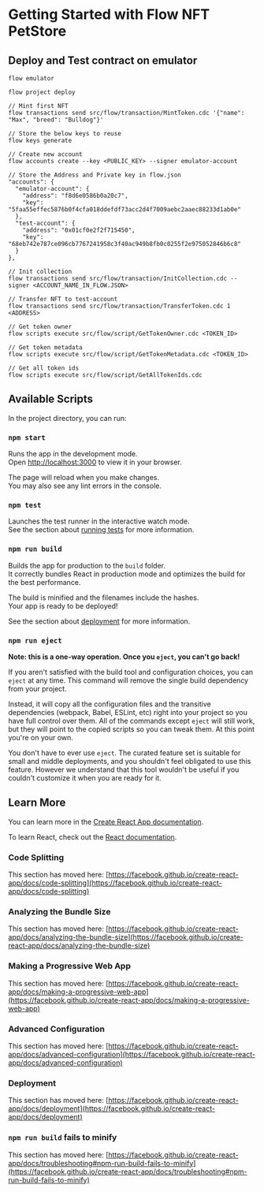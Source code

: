 # Getting Started with Flow NFT PetStore

## Deploy and Test contract on emulator

```
flow emulator

flow project deploy

// Mint first NFT
flow transactions send src/flow/transaction/MintToken.cdc '{"name": "Max", "breed": "Bulldog"}'

// Store the below keys to reuse
flow keys generate

// Create new account
flow accounts create --key <PUBLIC_KEY> --signer emulator-account

// Store the Address and Private key in flow.json
"accounts": {
  "emulator-account": {
    "address": "f8d6e0586b0a20c7",
    "key": "5faa55effec5876b0f4cfa018ddefdf73acc2d4f7009aebc2aaec88233d1ab0e"
  },
  "test-account": {
    "address": "0x01cf0e2f2f715450",
    "key": "68eb742e787ce096cb7767241958c3f40ac949b8fb0c0255f2e975052846b6c8"
  }
},

// Init collection
flow transactions send src/flow/transaction/InitCollection.cdc --signer <ACCOUNT_NAME_IN_FLOW.JSON>

// Transfer NFT to test-account
flow transactions send src/flow/transaction/TransferToken.cdc 1 <ADDRESS>

// Get token owner
flow scripts execute src/flow/script/GetTokenOwner.cdc <TOKEN_ID>

// Get token metadata
flow scripts execute src/flow/script/GetTokenMetadata.cdc <TOKEN_ID>

// Get all token ids
flow scripts execute src/flow/script/GetAllTokenIds.cdc
```

## Available Scripts

In the project directory, you can run:

### `npm start`

Runs the app in the development mode.\
Open [http://localhost:3000](http://localhost:3000) to view it in your browser.

The page will reload when you make changes.\
You may also see any lint errors in the console.

### `npm test`

Launches the test runner in the interactive watch mode.\
See the section about [running tests](https://facebook.github.io/create-react-app/docs/running-tests) for more information.

### `npm run build`

Builds the app for production to the `build` folder.\
It correctly bundles React in production mode and optimizes the build for the best performance.

The build is minified and the filenames include the hashes.\
Your app is ready to be deployed!

See the section about [deployment](https://facebook.github.io/create-react-app/docs/deployment) for more information.

### `npm run eject`

**Note: this is a one-way operation. Once you `eject`, you can't go back!**

If you aren't satisfied with the build tool and configuration choices, you can `eject` at any time. This command will remove the single build dependency from your project.

Instead, it will copy all the configuration files and the transitive dependencies (webpack, Babel, ESLint, etc) right into your project so you have full control over them. All of the commands except `eject` will still work, but they will point to the copied scripts so you can tweak them. At this point you're on your own.

You don't have to ever use `eject`. The curated feature set is suitable for small and middle deployments, and you shouldn't feel obligated to use this feature. However we understand that this tool wouldn't be useful if you couldn't customize it when you are ready for it.

## Learn More

You can learn more in the [Create React App documentation](https://facebook.github.io/create-react-app/docs/getting-started).

To learn React, check out the [React documentation](https://reactjs.org/).

### Code Splitting

This section has moved here: [https://facebook.github.io/create-react-app/docs/code-splitting](https://facebook.github.io/create-react-app/docs/code-splitting)

### Analyzing the Bundle Size

This section has moved here: [https://facebook.github.io/create-react-app/docs/analyzing-the-bundle-size](https://facebook.github.io/create-react-app/docs/analyzing-the-bundle-size)

### Making a Progressive Web App

This section has moved here: [https://facebook.github.io/create-react-app/docs/making-a-progressive-web-app](https://facebook.github.io/create-react-app/docs/making-a-progressive-web-app)

### Advanced Configuration

This section has moved here: [https://facebook.github.io/create-react-app/docs/advanced-configuration](https://facebook.github.io/create-react-app/docs/advanced-configuration)

### Deployment

This section has moved here: [https://facebook.github.io/create-react-app/docs/deployment](https://facebook.github.io/create-react-app/docs/deployment)

### `npm run build` fails to minify

This section has moved here: [https://facebook.github.io/create-react-app/docs/troubleshooting#npm-run-build-fails-to-minify](https://facebook.github.io/create-react-app/docs/troubleshooting#npm-run-build-fails-to-minify)
